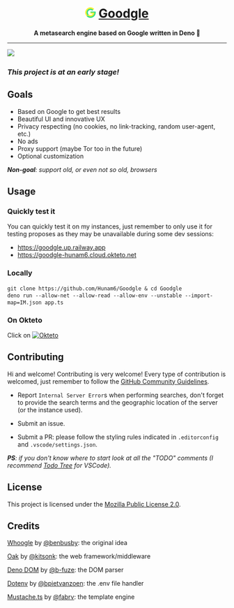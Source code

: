 <h1 align='center'><img src="./assets/goodgle.svg" height="24" width="24"/> <ins>Goodgle</ins></h1>
<p align='center'><strong>A metasearch engine based on Google written in Deno 🦕</strong></p>

---

<img src="https://siasky.net/nABA-Ukp_nBB_fUeqg7uFfK6Rtmw2s03ZVfqnp5uZOYgpg"/>

### *This project is at an early stage!*

## Goals

- Based on Google to get best results
- Beautiful UI and innovative UX
- Privacy respecting (no cookies, no link-tracking, random user-agent, etc.)
- No ads
- Proxy support (maybe Tor too in the future)
- Optional customization

<i><b>Non-goal</b>: support old, or even not so old, browsers</i>

## Usage

### Quickly test it

You can quickly test it on my instances, just remember to only use it for testing proposes as they may be unavailable during some dev sessions:

- <https://goodgle.up.railway.app>
- <https://goodgle-hunam6.cloud.okteto.net>

### Locally

    git clone https://github.com/Hunam6/Goodgle & cd Goodgle
    deno run --allow-net --allow-read --allow-env --unstable --import-map=IM.json app.ts

### On Okteto

Click on [![Okteto](https://okteto.com/develop-okteto.svg)](https://cloud.okteto.com/deploy?repository=https://github.com/Hunam6/Goodgle)

## Contributing

Hi and welcome! Contributing is very welcome! Every type of contribution is welcomed, just remember to follow the [GitHub Community Guidelines](https://docs.github.com/articles/github-community-guidelines).

- Report `Internal Server Error`s when performing searches, don't forget to provide the search terms and the geographic location of the server (or the instance used).

- Submit an issue.

- Submit a PR: please follow the styling rules indicated in `.editorconfig` and `.vscode/settings.json`.

*__PS__: if you don't know where to start look at all the "TODO" comments (I recommend [Todo Tree](https://marketplace.visualstudio.com/items?itemName=Gruntfuggly.todo-tree) for VSCode).*

## License

This project is licensed under the [Mozilla Public License 2.0](./LICENSE).

## Credits

[Whoogle](https://github.com/benbusby/whoogle-search) by [@benbusby](https://github.com/benbusby): the original idea

[Oak](https://github.com/oakserver/oak) by [@kitsonk](https://github.com/kitsonk): the web framework/middleware

[Deno DOM](https://github.com/b-fuze/deno-dom) by [@b-fuze](https://github.com/b-fuze): the DOM parser

[Dotenv](https://github.com/pietvanzoen/deno-dotenv) by [@bpietvanzoen](https://github.com/pietvanzoen): the .env file handler

[Mustache.ts](https://github.com/fabrv/mustache.ts) by [@fabrv](https://github.com/fabrv): the template engine
